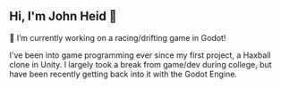 ## Hi, I'm John Heid 👋
 🔭 I’m currently working on a racing/drifting game in Godot!
 
I've been into game programming ever since my first project, a Haxball clone in Unity. I largely took a break from game/dev during college, but have been recently getting back into it with the Godot Engine.
 

<!--
**bigmanchadley/bigmanchadley** is a ✨ _special_ ✨ repository because its `README.md` (this file) appears on your GitHub profile.

Here are some ideas to get you started:

- 🔭 I’m currently working on a racing/drifting game in Godot!
- 🌱 I’m currently learning ...
- 👯 I’m looking to collaborate on ...
- 🤔 I’m looking for help with ...
- 💬 Ask me about ...
- 📫 How to reach me: ...
- 😄 Pronouns: ...
- ⚡ Fun fact: ...
-->

